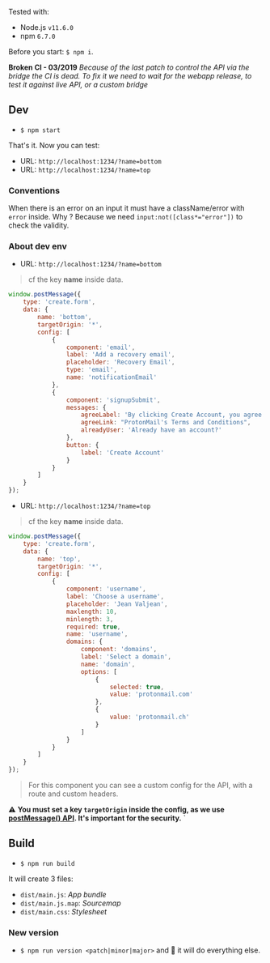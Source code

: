 Tested with:
- Node.js `v11.6.0`
- npm `6.7.0`

Before you start: `$ npm i`.

**Broken CI - 03/2019** _Because of the last patch to control the API via the bridge the CI is dead. To fix it we need to wait for the webapp release, to test it against live API, or a custom bridge_

## Dev

- `$ npm start`

That's it. Now you can test:
- URL: `http://localhost:1234/?name=bottom`
- URL: `http://localhost:1234/?name=top`

### Conventions

When there is an error on an input it must have a className/error with `error` inside. Why ?
Because we need `input:not([class*="error"])` to check the validity.

### About dev env

- URL: `http://localhost:1234/?name=bottom`

> cf the key **name** inside data.

```javascript
window.postMessage({
    type: 'create.form',
    data: {
        name: 'bottom',
        targetOrigin: '*',
        config: [
            {
                component: 'email',
                label: 'Add a recovery email',
                placeholder: 'Recovery Email',
                type: 'email',
                name: 'notificationEmail'
            },
            {
                component: 'signupSubmit',
                messages: {
                    agreeLabel: 'By clicking Create Account, you agree to abide by',
                    agreeLink: "ProtonMail's Terms and Conditions",
                    alreadyUser: 'Already have an account?'
                },
                button: {
                    label: 'Create Account'
                }
            }
        ]
    }
});
```

- URL: `http://localhost:1234/?name=top`

> cf the key **name** inside data.

```javascript
window.postMessage({
    type: 'create.form',
    data: {
        name: 'top',
        targetOrigin: '*',
        config: [
            {
                component: 'username',
                label: 'Choose a username',
                placeholder: 'Jean Valjean',
                maxlength: 10,
                minlength: 3,
                required: true,
                name: 'username',
                domains: {
                    component: 'domains',
                    label: 'Select a domain',
                    name: 'domain',
                    options: [
                        {
                            selected: true,
                            value: 'protonmail.com'
                        },
                        {
                            value: 'protonmail.ch'
                        }
                    ]
                }
            }
        ]
    }
});
```

> For this component you can see a custom config for the API, with a route and custom headers.

:warning: **You must set a key `targetOrigin` inside the config, as we use [postMessage() API](https://developer.mozilla.org/en-US/docs/Web/API/Window/postMessage). It's important for the security.**
`

## Build

- `$ npm run build`

It will create 3 files:
- `dist/main.js`: _App bundle_
- `dist/main.js.map`: _Sourcemap_
- `dist/main.css`: _Stylesheet_

### New version

- `$ npm run version <patch|minor|major>` 
and :popcorn: it will do everything else.
